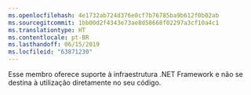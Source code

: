 ```yaml
---
ms.openlocfilehash: 4e1732ab724d376e0cf7b76785ba9b612f0b02ab
ms.sourcegitcommit: 1bb00d2f4343e73ae8d58668f02297a3cf10a4c1
ms.translationtype: HT
ms.contentlocale: pt-BR
ms.lasthandoff: 06/15/2019
ms.locfileid: "63871230"
---
```

Esse membro oferece suporte à infraestrutura .NET Framework e não se destina à utilização diretamente no seu código.